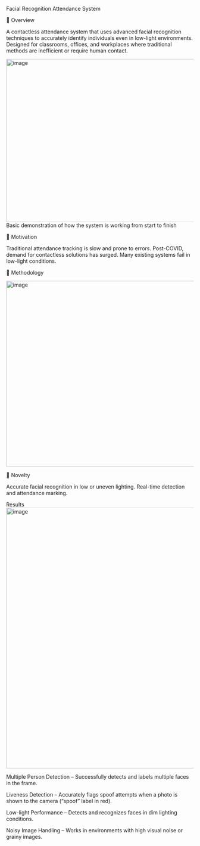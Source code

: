 Facial Recognition Attendance System

📌 Overview

A contactless attendance system that uses advanced facial recognition techniques to accurately identify individuals even in low-light environments. Designed for classrooms, offices, and workplaces where traditional methods are inefficient or require human contact.

<img width="654" height="438" alt="image" src="https://github.com/user-attachments/assets/4b9facc9-214e-4215-8f78-cf711181d4f0" />
                      Basic demonstration of how the system is working from start to finish


🚀 Motivation


Traditional attendance tracking is slow and prone to errors.
Post-COVID, demand for contactless solutions has surged.
Many existing systems fail in low-light conditions.

🧠 Methodology

<img width="1409" height="499" alt="image" src="https://github.com/user-attachments/assets/c5d6d1ec-3dac-4948-af96-0cef9d9615f5" />


🌟 Novelty

Accurate facial recognition in low or uneven lighting.
Real-time detection and attendance marking.

Results
<img width="1034" height="700" alt="image" src="https://github.com/user-attachments/assets/24f1e39c-3e72-4cd9-8b9a-df884a23ae26" />

Multiple Person Detection – Successfully detects and labels multiple faces in the frame.

Liveness Detection – Accurately flags spoof attempts when a photo is shown to the camera (“spoof” label in red).

Low-light Performance – Detects and recognizes faces in dim lighting conditions.

Noisy Image Handling – Works in environments with high visual noise or grainy images.


